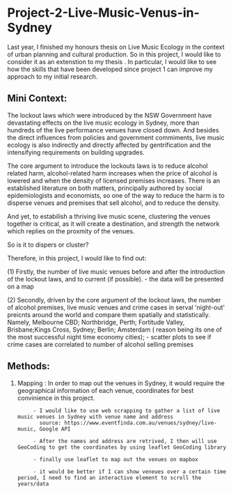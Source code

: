 # Project-2-Live-Music-Venus-in-Sydney
Last year, I finished my honours thesis on Live Music Ecology in the context of urban planning and cultural production. So in this project, I would like to consider it as an extenstion to my thesis . In particular, I would like to see how the skills that have been developed since project 1 can improve my approach to my initial research.

## Mini Context:
The lockout laws which were introduced by the NSW Government have devastating effects on the live music ecology in Sydney, more than hundreds of the live performance venues have closed down. And besides the direct influences from policies and government commiments, live music ecology is also indirectly and directly affected by gentrification and the intensifying requirements on building upgrades.

The core argument to introduce the lockouts laws is to reduce alcohol related harm, alcohol-related harm increases when the price of alcohol is lowered and when the density of licensed premises increases. There is an established literature on both matters, principally authored by social epidemiologists and economists, so one of the way to reduce the harm is to disperse venues and premises that sell alcohol, and to reduce the density.

And yet, to estabilish a thriving live music scene, clustering the venues together is critical, as it will create a destination, and strength the network which replies on the proxmity of the venues.

So is it to dispers or cluster?

Therefore, in this project, I would like to find out:
  
  (1) Firstly, the number of live music venues before and after the introduction of the lockout laws, and to current (if possible).
    - the data will be presented on a map
  
  (2) Secondly, driven by the core argument of the lockout laws, the number of alcohol premises, live music venues and crime cases in serval 'night-out' preicnts around the world and compare them spatially and statistically. Namely, Melbourne CBD; Northbridge, Perth; Fortitude Valley, Brisbane;Kings Cross, Sydney; Berlin; Amsterdam ( reason being its one of the most successful night time economy cities);
    - scatter plots to see if crime cases are correlated to number of alcohol selling premises

## Methods:
1. Mapping : In order to map out the venues in Sydney, it would require the geographical information of each venue, coordinates for best convinience in this project.
            
            - I would like to use web scrapping to gather a list of live music venues in Sydney with venue name and address
              source: https://www.eventfinda.com.au/venues/sydney/live-music, Google API
        
            - After the names and address are retrived, I then will use GeoCoding to get the coordinates by using leaflet GeoCoding library
  
            - finally use leaflet to map out the venues on mapbox
            
            - it would be better if I can show veneues over a certain time period, I need to find an interactive element to scroll the years/data
  


